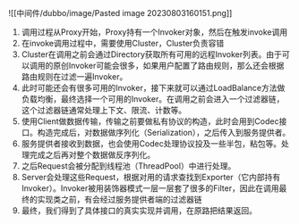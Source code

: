 ![[中间件/dubbo/image/Pasted image 20230803160151.png]]
1. 调用过程从Proxy开始，Proxy持有一个Invoker对象，然后在触发invoke调用
2. 在invoke调用过程中，需要使用Cluster，Cluster负责容错
3. Cluster在调用之前会通过Directory获取所有可用的远程Invoker列表。由于可以调用的原创Invoker可能会很多，如果用户配置了路由规则，那么还会根据路由规则在过滤一遍Invoker。
4. 此时可能还会有很多可用的Invoker，接下来就可以通过LoadBalance方法做负载均衡，最终选择一个可用的Invoker。在调用之前会进入一个过滤器链，这个过滤器链通常处理上下文、限流、计数等。
5. 使用Client做数据传输，传输之前要做私有协议的构造，此时会用到Codec接口。构造完成后，对数据做序列化（Serialization），之后传入到服务提供者。
6. 服务提供者接收到数据，也会使用Codec处理协议投及一些半包，粘包等。处理完成之后再对整个数据做反序列化。
7. 之后Request会被分配到线程池（ThreadPool）中进行处理。
8. Server会处理这些Request，根据对用的请求查找到Exporter（它内部持有Invoker）。Invoker被用装饰器模式一层一层套了很多的Filter，因此在调用最终的实现类之前，有会经过服务提供者端的过滤器链
9. 最终，我们得到了具体接口的真实实现并调用，在原路把结果返回。